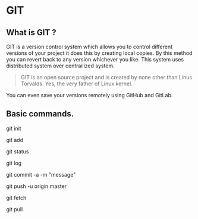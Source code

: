 # GIT

## What is GIT ?

GIT is a version control system which allows you to control different versions of your project it does this by creating local copies. By this method you can revert back to any version whichever you like. This system uses distributed system over centrailized system. 

> GIT is an open source project and is created by none other than Linus Torvalds. Yes, the very father of Linux kernel. 

You can even save your versions remotely using GitHub and GitLab.  

## Basic commands. 

git init 

git add

git status

git log 

git commit -a -m "message"

git push -u origin master 

git fetch 

git pull
